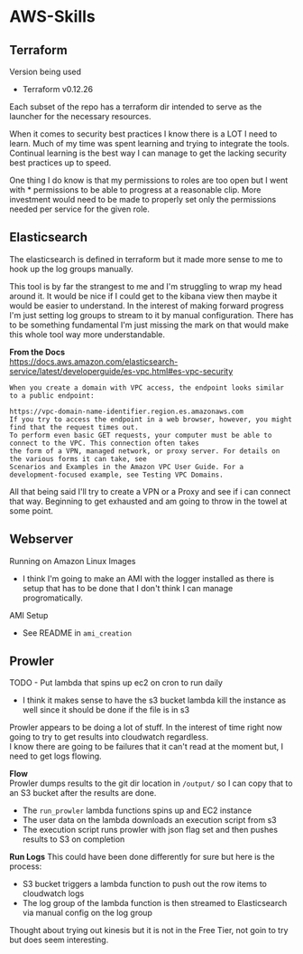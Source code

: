 # AWS-Skills  

## Terraform  
Version being used  
- Terraform v0.12.26  

Each subset of the repo has a terraform dir intended to serve as the launcher for the necessary resources.  

When it comes to security best practices I know there is a LOT I need to learn. Much of my time was spent 
learning and trying to integrate the tools. Continual learning is the best way I can manage to get the lacking
security best practices up to speed.

One thing I do know is that my permissions to roles are too open but I went with * permissions to be able to 
progress at a reasonable clip. More investment would need to be made to properly set only the permissions 
needed per service for the given role.

## Elasticsearch
The elasticsearch is defined in terraform but it made more sense to me to hook up the log groups manually.  

This tool is by far the strangest to me and I'm struggling to wrap my head around it. It would be nice if I could get to
the kibana view then maybe it would be easier to understand. In the interest of making forward progress I'm just setting
log groups to stream to it by manual configuration. There has to be something fundamental I'm just missing the mark on
that would make this whole tool way more understandable.

**From the Docs**  
https://docs.aws.amazon.com/elasticsearch-service/latest/developerguide/es-vpc.html#es-vpc-security
```
When you create a domain with VPC access, the endpoint looks similar to a public endpoint:

https://vpc-domain-name-identifier.region.es.amazonaws.com
If you try to access the endpoint in a web browser, however, you might find that the request times out. 
To perform even basic GET requests, your computer must be able to connect to the VPC. This connection often takes 
the form of a VPN, managed network, or proxy server. For details on the various forms it can take, see 
Scenarios and Examples in the Amazon VPC User Guide. For a development-focused example, see Testing VPC Domains.
```  
All that being said I'll try to create a VPN or a Proxy and see if i can connect that way. Beginning to get exhausted
and am going to throw in the towel at some point.

## Webserver
Running on Amazon Linux Images
- I think I'm going to make an AMI with the logger installed as there is setup that has to be done that I don't think I can manage progromatically.

AMI Setup
- See README in `ami_creation`

## Prowler

TODO - Put lambda that spins up ec2 on cron to run daily
- I think it makes sense to have the s3 bucket lambda kill the instance as well since it should be done if the file is in s3  

Prowler appears to be doing a lot of stuff. In the interest of time right now going to try to get results into cloudwatch regardless.  
I know there are going to be failures that it can't read at the moment but, I need to get logs flowing.

**Flow**  
Prowler dumps results to the git dir location in `/output/` so I can copy that to an S3 bucket after the results are done.
- The `run_prowler` lambda functions spins up and EC2 instance  
- The user data on the lambda downloads an execution script from s3  
- The execution script runs prowler with json flag set and then pushes results to S3 on completion  

**Run Logs**
This could have been done differently for sure but here is the process:  
- S3 bucket triggers a lambda function to push out the row items to cloudwatch logs
- The log group of the lambda function is then streamed to Elasticsearch via manual config on the log group  

Thought about trying out kinesis but it is not in the Free Tier, not goin to try but does seem interesting.  
